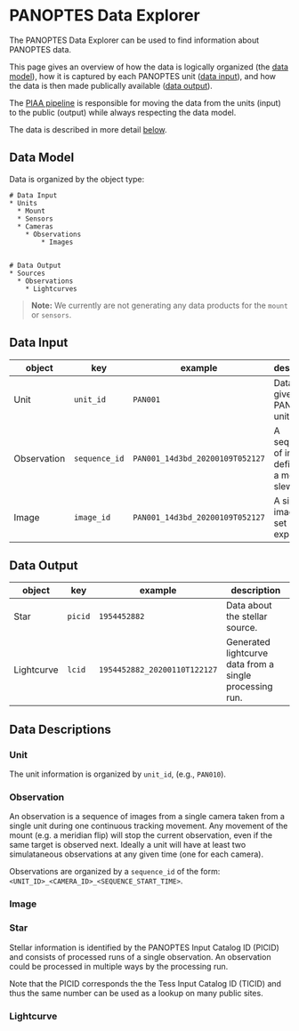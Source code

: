 # PANOPTES Data Explorer

The PANOPTES Data Explorer can be used to find information about PANOPTES data.

This page gives an overview of how the data is logically organized (the [data model](#data-odel)),
how it is captured by each PANOPTES unit ([data input](#data-input)), and how the
data is then made publically available ([data output](#data-output)).

The [PIAA pipeline](https://github.com/panoptes/PIAA) is responsible for moving the 
data from the units (input) to the public (output) while always respecting the data model.

The data is described in more detail [below](#data-desc).

## Data Model
<a href="#" id="data-model"></a>

Data is organized by the object type:

```
# Data Input
* Units
  * Mount
  * Sensors
  * Cameras
    * Observations
        * Images


# Data Output
* Sources
  * Observations
    * Lightcurves

```

> **Note:** We currently are not generating any data products for the `mount` or `sensors`.

## Data Input
<a href="#" id="data-input"></a>

| object      |  key           | example                         | description   
|-------------|--------------- | --------------------------------|------------ 
| Unit        | `unit_id`      | `PAN001`                        | Data for a given PANOPTES units.
| Observation | `sequence_id`  | `PAN001_14d3bd_20200109T052127` | A sequence of images defined by a mount slew.
| Image       | `image_id`     | `PAN001_14d3bd_20200109T052127` | A single image at a set exposure.

## Data Output
<a href="#" id="data-output"></a>

| object      |  key          | example                         | description   
|-------------|---------------|---------------------------------|--------------
| Star        | `picid`       | `1954452882`                    | Data about the stellar source.
| Lightcurve  | `lcid`        | `1954452882_20200110T122127`    | Generated lightcurve data from a single processing run.

## Data Descriptions
<a href="#" id="data-desc"></a>

### Unit

The unit information is organized by `unit_id`, (e.g., `PAN010`).

### Observation

An observation is a sequence of images from a single camera taken from a single unit during one continuous
tracking movement. Any movement of the mount (e.g. a meridian flip) will stop the current observation, even if
the same target is observed next. Ideally a unit will have at least two simulataneous observations at any
given time (one for each camera).

Observations are organized by a `sequence_id` of the form: `<UNIT_ID>_<CAMERA_ID>_<SEQUENCE_START_TIME>`.

### Image

### Star

Stellar information is identified by the PANOPTES Input Catalog ID (PICID) and consists of processed runs
of a single observation. An observation could be processed in multiple ways by the processing run.

Note that the PICID corresponds the the Tess Input Catalog ID (TICID) and thus the same number can be used
as a lookup on many public sites.

### Lightcurve